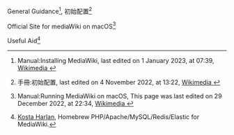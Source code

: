 

General Guidance[^3], 初始配置[^4]

Official Site for mediaWiki on macOS[^2]

Useful Aid[^1]

[^4]: 手冊:初始配置, last edited on 4 November 2022, at 13:22, [ Wikimedia ][4]
[^3]: Manual:Installing MediaWiki, last edited on 1 January 2023, at 07:39, [ Wikimedia ][3]
[^2]: Manual:Running MediaWiki on macOS, This page was last edited on 29 December 2022, at 22:34, [ Wikimedia ][2]
[^1]: [Kosta Harlan][Kosta Harlan], Homebrew PHP/Apache/MySQL/Redis/Elastic for MediaWiki.

[4]: <https://www.mediawiki.org/wiki/Manual:Config_script/zh> "手冊:初始配置"
[3]: <https://www.mediawiki.org/wiki/Manual:Installing_MediaWiki> "Manual:Installing MediaWiki"
[2]: <https://www.mediawiki.org/wiki/Manual:Running_MediaWiki_on_macOS> "Manual:Running MediaWiki on macOS"
[Kosta Harlan]: <https://www.kostaharlan.net/posts/mediawiki-homebrew-php/> "Kosta Harlan"